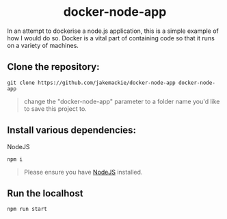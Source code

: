 <h1 align="center">
docker-node-app
</h1>

In an attempt to dockerise a node.js application, this is a simple example of how I would do so. Docker is a vital part of containing code so that it runs on a variety of machines.
<br/>

## **Clone the repository:**

```shell
git clone https://github.com/jakemackie/docker-node-app docker-node-app
```

> change the "docker-node-app" parameter to a folder name you'd like to save this project to.

## **Install various dependencies:**

NodeJS

```shell
npm i
```

> Please ensure you have [NodeJS](https://nodejs.org/en) installed.

## **Run the localhost**

```shell
npm run start
```
